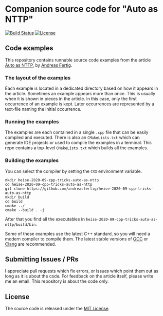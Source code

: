 # Companion source code for "Auto as NTTP"


[![Build Status](https://github.com/andreasfertig/heise-2020-09-cpp-tricks-auto-as-nttp/workflows/ci/badge.svg)](https://github.com/andreasfertig/heise-2020-09-cpp-tricks-auto-as-nttp/actions/) [![License](https://img.shields.io/badge/license-MIT-blue.svg)](/LICENSE.txt) 


## Code examples

This repository contains runnable source code examples from the article [Auto as NTTP](https://www.heise.de/select/ix/2020/9), by [Andreas Fertig](https://andreasfertig.info).

### The layout of the examples

Each example is located in a dedicated directory based on how it appears in the article. Sometimes an example appears more than once. This is usually when it is shown in pieces in the article. In this case, only the first occurrence of an example is kept. Later occurrences are represented by a text-file naming the initial occurrence.

### Running the examples

The examples are each contained in a single `.cpp` file that can be easily compiled and executed. There is also an `CMakeLists.txt` which can generate IDE projects or used to compile the examples in a terminal. 
This repo contains a top-level `CMakeLists.txt` which builds all the examples. 

### Building the examples

You can select the compiler by setting the `CXX` environment variable.

```
mkdir heise-2020-09-cpp-tricks-auto-as-nttp
cd heise-2020-09-cpp-tricks-auto-as-nttp
git clone https://github.com/andreasfertig/heise-2020-09-cpp-tricks-auto-as-nttp
mkdir build
cd build
cmake ../
cmake --build . -j
```

After that you find all the executables in `heise-2020-09-cpp-tricks-auto-as-nttp/build/bin`.

Some of these examples use the latest C++ standard, so you will need a modern compiler to compile them. The latest stable versions of [GCC](https://gcc.gnu.org/releases.html) or [Clang](https://releases.llvm.org) are recommended.

## Submitting Issues / PRs

I appreciate pull requests which fix errors, or issues which point them out as long as it is about the code. For feedback on the article itself, please write me an email. This repository is about the code only.


## License

The source code is released under the [MIT License](/LICENSE.txt).

